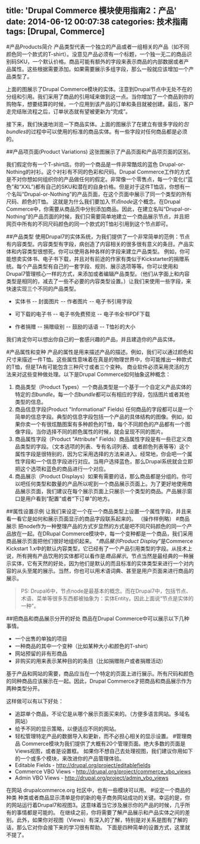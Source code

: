 title: 'Drupal Commerce 模块使用指南2：产品'
date: 2014-06-12 00:07:38
categories: 技术指南
tags: [Drupal, Commerce]
---
#产品Products简介
产品类型代表一个独立的产品或者一组相关的产品（如不同颜色同一个款式的T-shirt）。没意见产品必须有一个标题，一个独一无二的商品识别码SKU，一个默认价格。商品可能有额外的字段来表示商品的内部数据或者产品属性。这些根据需要添加。如果需要展示多组字段，那么一般就应该增加一个产品类型了。

上面的图展示了Drupal Commerce模块的实体。注意到Drupal节点中无处不在的分组和引用。我们采用了商品的引用域来做到这一点。当你增加了一个商品到你的购物车，想要结算的时候，一个应用到该产品的订单和条目就被创建。最后，客户走完结账流程之后，订单状态就有望被更新为“完成”。

接下来，我们快速地浏览一下商品实体。上面的图展示了在建立有很多字段的*包bundles*的过程中可以使用的标准的商品实体。有一些字段对任何商品都是必须的。

##产品项页面(Product Variations)
这张图展示了产品页面和产品项页面的区别。

我们假定你有一个T-shirt店。你的一个商品是一件非常酷炫的蓝色 Drupal-or-Nothing的衬衫。这个衬衫有不同的色彩和尺码。Drupal Commerce工作的方式是不对你想如何组织你的产品做任何的假定。非常像一个零售点，每一个变化(“蓝色”和“XXL”)都有自己的SKU和潜在的自身价格。但是对于这件T恤店，你想有一个名叫“Drupal-or-Nothing”的产品页面，在这个页面中展示了同一个类型的所有尺码、颜色的T恤。
这就是为什么我们要加入*节点node*这个概念。在Drupal Commerce中，你需要从商品页中分别添加商品。因此，在建立名叫“Drupal-or-Nothing”的产品页面的时候，我们只需要简单地建立一个商品展示节点，并且把网页中所有的不同尺码颜色的同一个款式的T恤衫引用到这个节点即可。
<!--more-->
##产品类型
使用Drupal7的实体系统，为我们提供了一个非常简单的范例：节点有内容类型。内容类型有字段，病创造了内容相关的很多很有意义的条目。产品实体和内容类型很想死。你可以使用各种各样的字段来建立产品类型。
例如，你可能想卖实体书、电子书下载，并且对有前途的作家有类似于Kickstarter的捐赠系统。每个产品类型有自己的一套字段、规则、展示选项等等。你可以使用和Drupal7管理核心一样的方式，来添加或者编辑产品类型。（他们从字面上和内容类型是相同的，减去了一些不必要的内容类型设置。）让我们来使用一些字段，来快速实现三个不同的产品类型。
- 实体书
-- 封面图片
-- 作者图片
-- 电子书引用字段

- 可下载的电子书
-- 电子书免费预览
-- 电子书全书PDF下载

- 作者捐赠
-- 捐赠级别
-- 鼓励的话语
-- T恤衫的大小

我们肯定你可以想出你自己的一套感兴趣的产品，并且建造你的产品实体。

#产品属性和变种
产品的属性是用来描述产品的描述。例如，我们可以通过颜色和尺寸来描述一件T恤。这些属性意味着在真是的物理世界中，你可能推出一种款式的T恤，但是TA有可能包含三种尺寸或者三个变种。
商业软件必须采用灵活的方法来对这些变种做处理。以下是Drupal Commerce如何抽象这种概念：
1. 商品类型（Product Types）一个商品类型是一个基于一个自定义产品实体的特定的*包bundle*。每一个*包bundle*都可以有相应的字段，包括图片或者其他类型的信息。
2. 商品信息字段(Product "Informational" Fields) 任何商品的字段都可以是一个简单的信息字段。典型的信息字段包括一个产品的具体结构的图像。例如，如果你卖一个有很炫酷图案有多种颜色的T恤，每个不同颜色的产品都有一个图像字段。当你选择不同的颜色属性的时候，就会呈现不同的图片。
3. 商品属性字段（Product "Attribute" Fields）商品属性字段是有一些已定义商品类型的字段。（文本选项的列表、专有名词列表、或者颜色列表等等）这个属性字段是很特别的，因为它采用选择的方法来进入。经常地，你会吧一个属性字段和一个信息字段进行对应。当用户选择蓝色，那么Drupal系统就会立即把这个选项和蓝色的商品进行一个对应。
4. 商品展示（Product Displays）如果有需要的话，那么商品都是分组的。你可以吧任何类型和数量的产品所以呢到一个商品展示页面上。为了更好地使用商品展示页面，我们建议在每个展示页面上只展示一个类型的商品。产品展示窗口是用户看到“配置”或者“下订单”的地方。

##属性设置示例
让我们来设定一个在一个商品类型上设置一个属性字段，并且来看一看它是如何和展示页面显示的商品字段联系起来的。
（操作样例略）
#商品展示
把node作为一种整理产品的方式岁显然的方式是吧不同尺码颜色的同一个产品放在一起。在DRupal Commerce模块中，每一个变种都是一个商品，我们采用商品展示页面把他们很好地组织起来。
“*商品展示Product Display*”是Commerce Kickstart 1.x中的默认内容类型，它已经有了一个产品引用类型的字段。从技术上说，所有拥有产品饮用的实体都可以看作是*商品展示*。节点当然是最经典的一种展示实体，它有天然的好处，因为他们是默认的而且标准的实体类型来进行一个对内容的从头至尾的展示。当然，你也可以用术语词典、甚至是用户页面来进行商品的展示。
> PS: Drupal6中，节点node是最基本的概念。而在Drupal7中，包括节点、术语、菜单等很多东西都被抽象为：实体Entity。因此上面说“节点是实体的一种”。

##把商品和商品展示分开的好处
商品在Drupal Commerce中可以展示以下几种事情。
- 一个出售的单独的项目
- 一种商品的其中一个变种（比如某种大小和颜色的T-shirt）
- 网站预留的非有形商品
- 非购买的用来表示某种目的的条目（比如捐赠账户或者捐赠活动）

基于产品和网站的需要，商品应当在一个特定的页面上进行展示。所有尺码和颜色的同种商品应该展示在一起。因此，Drupal Commerce才把商品和商品展示作为两种类型分开。

这样做可以有以下好处：
- 追踪单个商品，不论它是从哪个展示页面买来的。（方便多语言网站。多域名网站）
- 给予不同的显示策略，以便适应不同的网站。
- 轻松管理特定产品的数据导入和更新，而不必担心相关的显示设置。
#管理商品
Commerce模块为我们提供了大概有20个管理页面。绝大多数的页面是Views视图，或者是设置框。
如果你不想自己去处理视图，我们建议你用如下的一个或多个模块，来改进你的产品管理体验。
- Editable Fields - http://drupal.org/project/editablefields
- Commerce VBO Views - http://drupal.org/project/commerce_vbo_views
- Admin VBO Views - http://drupal.org/project/admin_vbo_views

在网站 drupalcommerce.org 社区中，也有一些模块可以用。
#设定一个商品的种类
种类或者商品显示清单是你的新的电子商务网站成功的关键。幸运的是，你的网站运行着Drupal7和视图3。这意味着当它涉及展示你的产品的时候，几乎所有的事情都是可能的。
在继续之前，你将需要了解产品展示和产品实体之间的差别。此外，如果你对视图（Views）有深入的了解，特别是对关系是图有了解的话，那么它对你会接下来的学习很有帮助。
下面是四种简单的设置方式，这里就不提了。